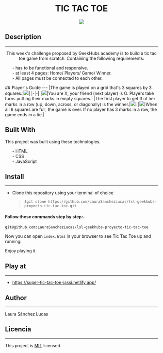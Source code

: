 <h1 align="center">TIC TAC TOE</h1>
<p align="center"><img src="./assets/front_page.png"/></p> 



## Description
---
<p align="center">This week's challenge proposed by GeekHubs academy is to build a tic tac toe game from scratch. Containing the following requirements:
<ul>
  - has to be functional and responsive.<br>
  - at least 4 pages: Home/ Players/ Game/ Winner.<br>
  - All pages must be connected to each other. 
</ul>
</p>
## Player´s Guide
---
|The game is played on a grid that's 3 squares by 3 squares.|<img src="./assets/grid.png"/>|
|-|-|
|<img src="./assets/example1.png"/>|You are X, your friend (next player) is O. Players take turns putting their marks in empty squares.|
|The first player to get 3 of her marks in a row (up, down, across, or diagonally) is the winner.|<img src="./assets/win.png"/>|
|<img src="./assets/tie.png"/>|When all 9 squares are full, the game is over. If no player has 3 marks in a row, the game ends in a tie.|

## Built With
This project was built using these technologies.
<ul>
- HTML<br>
- CSS<br>
- JavaScript<br>
</ul>

## Install
---
* Clone this repository using your terminal of choice
  > `$git clone https://github.com/LauraSanchezLucas/lsl-geekhubs-proyecto-tic-tac-toe.git`


#### Follow these commands step by step:-

```bash
git@github.com:LauraSanchezLucas/lsl-geekhubs-proyecto-tic-tac-toe
```


Now you can open `index.html` in your browser to see Tic Tac Toe up and running.

Enjoy playing it.

## Play at
--- 

- https://super-tic-tac-toe-jassi.netlify.app/

## Author
---
Laura Sánchez Lucas

<!-- ## Información adicional
---
Esta es la sección que permite agregar más información de contexto al proyecto como alguna web de relevancia, proyectos similares o que hayan usado la misma tecnología. -->

## Licencia 
---
This project is [MIT](https://opensource.org/licenses/MIT) licensed.











